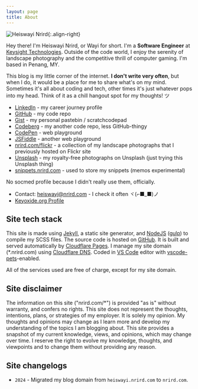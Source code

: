 ```yaml
---
layout: page
title: About
---
```


![Heiswayi Nrird](https://ik.imagekit.io/nrirddotcom/HN/hn_D6guerPbf.jpg?tr=h-200){:.align-right}

Hey there! I'm Heiswayi Nrird, or Wayi for short. I'm a **Software Engineer** at [Keysight Technologies](https://keysight.com). Outside of the code world, I enjoy the serenity of landscape photography and the competitive thrill of computer gaming. I'm based in Penang, MY.

This blog is my little corner of the internet. **I don't write very often**, but when I do, it would be a place for me to share what's on my mind. Sometimes it's all about coding and tech, other times it's just whatever pops into my head. Think of it as a chill hangout spot for my thoughts! ツ

- [LinkedIn](https://www.linkedin.com/in/heiswayi) - my career journey profile
- [GitHub](https://github.com/heiswayi) - my code repo
- [Gist](https://gist.github.com/heiswayi) - my personal pastebin / scratchcodepad
- [Codeberg](https://codeberg.org/hn) - my another code repo, less GitHub-thingy
- [CodePen](https://codepen.io/heiswayi/pens/public) - web playground
- [JSFiddle](https://jsfiddle.net/user/heiswayi/) - another web playground
- [nrird.com/flickr](/flickr) - a collection of my landscape photographs that I previously hosted on Flickr site
- [Unsplash](https://unsplash.com/@heiswayi_nrird) - my royalty-free photographs on Unsplash (just trying this Unsplash thing)
- [snippets.nrird.com](https://snippets.nrird.com) - used to store my snippets (memos experimental)

No socmed profile because I didn't really use them, officially.

- Contact: [heiswayi@nrird.com](mailto:heiswayi@nrird.com) - I check it often ヾ(⌐■_■)ノ
- [Keyoxide.org Profile](https://keyoxide.org/aspe:keyoxide.org:EGFQVPRQAFJQWKWNROITMVLLWA)

## Site tech stack

This site is made using [Jekyll](https://jekyllrb.com/), a static site generator, and [NodeJS](https://nodejs.org/) ([gulp](https://gulpjs.com/)) to compile my SCSS files. The source code is hosted on [GitHub](https://github.com/). It is built and served automatically by [Cloudflare Pages](https://pages.cloudflare.com/). I manage my site domain (*.nrird.com) using [Cloudflare DNS](https://www.cloudflare.com/). Coded in [VS Code](https://code.visualstudio.com/) editor with [vscode-pets](https://marketplace.visualstudio.com/items?itemName=tonybaloney.vscode-pets)-enabled.

All of the services used are free of charge, except for my site domain.

## Site disclaimer

The information on this site ("nrird.com/*") is provided "as is" without warranty, and confers no rights. This site does not represent the thoughts, intentions, plans, or strategies of my employer. It is solely my opinion. My thoughts and opinions may change as I learn more and develop my understanding of the topics I am blogging about. This site provides a snapshot of my current knowledge, views, and opinions, which may change over time. I reserve the right to evolve my knowledge, thoughts, and viewpoints and to change them without providing any reason.

## Site changelogs

- `2024` - Migrated my blog domain from `heiswayi.nrird.com` to `nrird.com`.
